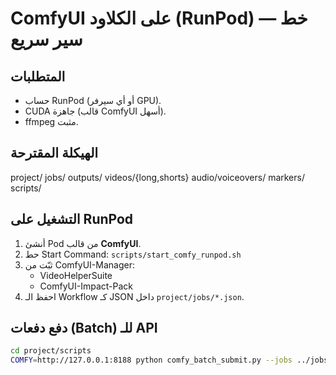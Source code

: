 # ComfyUI على الكلاود (RunPod) — خط سير سريع

## المتطلبات
- حساب RunPod (أو أي سيرفر GPU).
- CUDA جاهزة (قالب ComfyUI أسهل).
- ffmpeg مثبت.

## الهيكلة المقترحة
project/
  jobs/
  outputs/
  videos/{long,shorts}
  audio/voiceovers/
  markers/
  scripts/

## التشغيل على RunPod
1) أنشئ Pod من قالب **ComfyUI**.
2) حط Start Command: `scripts/start_comfy_runpod.sh`
3) ثبّت من ComfyUI-Manager:
   - VideoHelperSuite
   - ComfyUI-Impact-Pack
4) احفظ الـ Workflow كـ JSON داخل `project/jobs/*.json`.

## دفع دفعات (Batch) للـ API
```bash
cd project/scripts
COMFY=http://127.0.0.1:8188 python comfy_batch_submit.py --jobs ../jobs --out ../outputs
